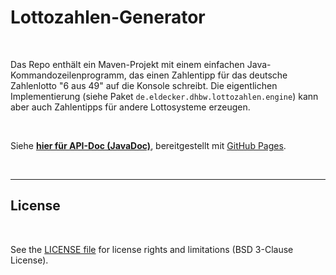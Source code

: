 # Lottozahlen-Generator #

<br>

Das Repo enthält ein Maven-Projekt mit einem einfachen Java-Kommandozeilenprogramm,
das einen Zahlentipp für das deutsche Zahlenlotto "6 aus 49" auf die Konsole schreibt.
Die eigentlichen Implementierung (siehe Paket `de.eldecker.dhbw.lottozahlen.engine`)
kann aber auch Zahlentipps für andere Lottosysteme erzeugen.

<br>

Siehe [**hier für API-Doc (JavaDoc)**](https://mdecker-mobilecomputing.github.io/Maven_Lottozahlen/),
bereitgestellt mit [GitHub Pages](https://pages.github.com/).

<br>

----

## License ##

<br>

See the [LICENSE file](LICENSE.md) for license rights and limitations (BSD 3-Clause License).

<br>
